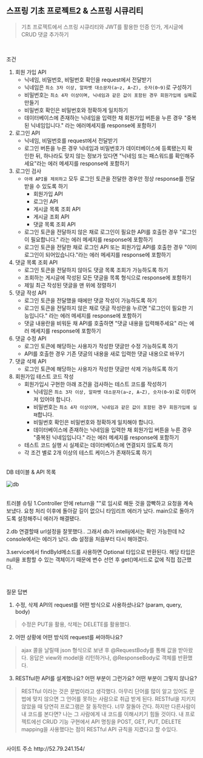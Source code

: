 스프링 기초 프로젝트2 & 스프링 시큐리티
----------
>기초 프로젝트에서 스프링 시큐리티와 JWT를 활용한 인증 인가, 게시글에 CRUD 댓글 추가하기

<br>


조건
1. 회원 가입 API
    - 닉네임, 비밀번호, 비밀번호 확인을 request에서 전달받기
    - 닉네임은 `최소 3자 이상, 알파벳 대소문자(a~z, A~Z), 숫자(0~9)`로 구성하기
    - 비밀번호는 `최소 4자 이상이며, 닉네임과 같은 값이 포함된 경우 회원가입에 실패`로 만들기
    - 비밀번호 확인은 비밀번호와 정확하게 일치하기
    - 데이터베이스에 존재하는 닉네임을 입력한 채 회원가입 버튼을 누른 경우 "중복된 닉네임입니다." 라는 에러메세지를 response에 포함하기
2. 로그인 API
    - 닉네임, 비밀번호를 request에서 전달받기
    - 로그인 버튼을 누른 경우 닉네임과 비밀번호가 데이터베이스에 등록됐는지 확인한 뒤, 하나라도 맞지 않는 정보가 있다면 "닉네임 또는 패스워드를 확인해주세요"라는 에러 메세지를 response에 포함하기
3. 로그인 검사
    - `아래 API를 제외하고` 모두 로그인 토큰을 전달한 경우만 정상 response를 전달받을 수 있도록 하기
        - 회원가입 API
        - 로그인 API
        - 게시글 목록 조회 API
        - 게시글 조회 API
        - 댓글 목록 조회 API
    - 로그인 토큰을 전달하지 않은 채로 로그인이 필요한 API를 호출한 경우 "로그인이 필요합니다." 라는 에러 메세지를 response에 포함하기
    - 로그인 토큰을 전달한 채로 로그인 API 또는 회원가입 API를 호출한 경우 "이미 로그인이 되어있습니다."라는 에러 메세지를 response에 포함하기
4.  댓글 목록 조회 API
    - 로그인 토큰을 전달하지 않아도 댓글 목록 조회가 가능하도록 하기
    - 조회하는 게시글에 작성된 모든 댓글을 목록 형식으로 response에 포함하기
    - 제일 최근 작성된 댓글을 맨 위에 정렬하기
5. 댓글 작성 API
    - 로그인 토큰을 전달했을 때에만 댓글 작성이 가능하도록 하기
    - 로그인 토큰을 전달하지 않은 채로 댓글 작성란을 누르면 "로그인이 필요한 기능입니다." 라는 에러 메세지를 response에 포함하기
    - 댓글 내용란을 비워둔 채 API를 호출하면 "댓글 내용을 입력해주세요" 라는 에러 메세지를 response에 포함하기
6. 댓글 수정 API
    - 로그인 토큰에 해당하는 사용자가 작성한 댓글만 수정 가능하도록 하기
    - API를 호출한 경우 기존 댓글의 내용을 새로 입력한 댓글 내용으로 바꾸기
7. 댓글 삭제 API
    - 로그인 토큰에 해당하는 사용자가 작성한 댓글만 삭제 가능하도록 하기
8. 회원가입 테스트 코드 작성
    - 회원가입시 구현한 아래 조건을 검사하는 테스트 코드를 작성하기
        - 닉네임은 `최소 3자 이상, 알파벳 대소문자(a~z, A~Z), 숫자(0~9)`로 이루어져 있어야 합니다.
        - 비밀번호는 `최소 4자 이상이며, 닉네임과 같은 값이 포함된 경우 회원가입에 실패`합니다.
        - 비밀번호 확인은 비밀번호와 정확하게 일치해야 합니다.
        - 데이터베이스에 존재하는 닉네임을 입력한 채 회원가입 버튼을 누른 경우 "중복된 닉네임입니다." 라는 에러 메세지를 response에 포함하기
    - 테스트 코드 실행 시 실제로는 데이터베이스에 연결되지 않도록 하기
    - 각 조건 별로 2개 이상의 테스트 케이스가 존재하도록 하기

<br>
DB 테이블 & API 목록

![db](https://user-images.githubusercontent.com/59018674/169964479-b1c3a6a3-ee48-4ca7-b7a3-adb4c4d80d10.png)

<br>
트러블 슈팅
1.Controller 안에 return을 ""로 임시로 해둔 것을 깜빡하고 요청을 계속 보냈다. 요청 처리 이후에 돌아갈 길이 없으니 타임리프 에러가 났다. main으로 돌아가도록 설정해주니 에러가 해결됐다.

2.db 연결할때 url설정을 잘못했다.. 그래서 db가 intellij에서는 확인 가능한데 h2 console에서는 에러가 났다. db 설정을 처음부터 다시 해야겠다.

3.service에서 findById메소드를 사용하면 Optional 타입으로 반환된다. 해당 타입은 null을 포함할 수 있는 객체이기 때문에 변수 선언 후 get()메서드로 값에 직접 접근했다.

<br>

질문 답변
1. 수정, 삭제 API의 request를 어떤 방식으로 사용하셨나요? (param, query, body)
>수정은 PUT을 활용, 삭제는 DELETE를 활용했다.
2. 어떤 상황에 어떤 방식의 request를 써야하나요?
>ajax 콜을 날릴때 json 형식으로 보낸 후 @RequestBody를 통해 값을 받아왔다. 응답은 view와 model을 리턴하거나, @ResponseBody로 객체를 반환했다.
3. RESTful한 API를 설계했나요? 어떤 부분이 그런가요? 어떤 부분이 그렇지 않나요?
>RESTful 이라는 것은 문법이라고 생각했다. 아무리 단어를 많이 알고 있어도 문법에 맞지 않으면 그 언어를 못하는 사람으로 취급 받게 된다. RESTful을 지키지 않았을 때 당연히 프로그램은 잘 동작한다. 너무 잘돌아 간다. 하지만 다른사람이 내 코드를 본다면? 나는 그 사람에게 내 코드를 이해시키기 힘들 것이다. 내 프로젝트에선 CRUD 기능 구현에서 API 명칭을 POST, GET, PUT, DELETE mapping을 사용했다는 점이 RESTful API 규칙을 지켰다고 할 수있다.

<br>
사이트 주소
http://52.79.241.154/


